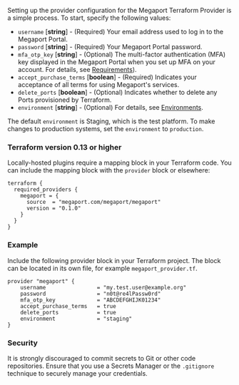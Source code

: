 Setting up the provider configuration for the Megaport Terraform Provider is a simple process. To start, specify the following values:

 - `username` [**string**] - (Required) Your email address used to log in to the Megaport Portal.
 - `password` [**string**] - (Required) Your Megaport Portal password.
 - `mfa_otp_key` [**string**] - (Optional) The multi-factor authentication (MFA) key displayed in the Megaport Portal when you set up MFA on your account. For details, see [Requirements](GettingStarted)).
 - `accept_purchase_terms` [**boolean**] - (Required) Indicates your acceptance of all terms for using Megaport's services.
 - `delete_ports` [**boolean**] - (Optional) Indicates whether to delete any Ports provisioned by Terraform.
 - `environment` [**string**] - (Optional) For details, see [Environments](Environments).

The default `environment` is Staging, which is the test platform. To make changes to production systems, set the `environment` to `production`.

### Terraform version 0.13 or higher  
Locally-hosted plugins require a mapping block in your Terraform code. You can include the mapping block with the `provider` block or elsewhere:
```
terraform {
  required_providers {
    megaport = {
      source  = "megaport.com/megaport/megaport"
      version = "0.1.0"
    }
  }
}
```

### Example
Include the following provider block in your Terraform project. The block can be located in its own file, for example `megaport_provider.tf`.

```
provider "megaport" {
    username                = "my.test.user@example.org"
    password                = "n0t@re4lPassw0rd"
    mfa_otp_key             = "ABCDEFGHIJK01234"
    accept_purchase_terms   = true
    delete_ports            = true
    environment             = "staging"
}
```

### Security

It is strongly discouraged to commit secrets to Git or other code repositories. Ensure that you use a Secrets Manager or the `.gitignore` technique to securely manage your credentials.

